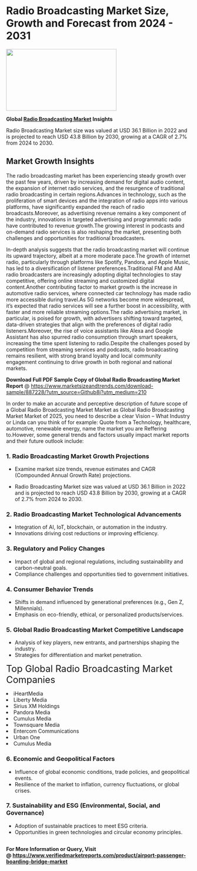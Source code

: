 <H1>Radio Broadcasting Market Size, Growth and Forecast from 2024 - 2031</H1><img class="aligncenter size-medium wp-image-584254" src="https://thirdeyenews.in/wp-content/uploads/2024/09/Global-Market-Research-300x168.jpeg" alt="" width="300" height="168" /><p><strong>Global&nbsp;<a href="https://www.marketsizeandtrends.com/download-sample/887228/?utm_source=Github8j?utm_medium=210">Radio Broadcasting Market</a> Insights</strong></p><p>Radio Broadcasting Market size was valued at USD 36.1 Billion in 2022 and is projected to reach USD 43.8 Billion by 2030, growing at a CAGR of 2.7% from 2024 to 2030.</p><p><h2>Market Growth Insights</h2> <p>The radio broadcasting market has been experiencing steady growth over the past few years, driven by increasing demand for digital audio content, the expansion of internet radio services, and the resurgence of traditional radio broadcasting in certain regions.Advances in technology, such as the proliferation of smart devices and the integration of radio apps into various platforms, have significantly expanded the reach of radio broadcasts.Moreover, as advertising revenue remains a key component of the industry, innovations in targeted advertising and programmatic radio have contributed to revenue growth.The growing interest in podcasts and on-demand radio services is also reshaping the market, presenting both challenges and opportunities for traditional broadcasters.</p> <p>In-depth analysis suggests that the radio broadcasting market will continue its upward trajectory, albeit at a more moderate pace.The growth of internet radio, particularly through platforms like Spotify, Pandora, and Apple Music, has led to a diversification of listener preferences.Traditional FM and AM radio broadcasters are increasingly adopting digital technologies to stay competitive, offering online streaming and customized digital content.Another contributing factor to market growth is the increase in automotive radio services, where connected car technology has made radio more accessible during travel.As 5G networks become more widespread, it’s expected that radio services will see a further boost in accessibility, with faster and more reliable streaming options.The radio advertising market, in particular, is poised for growth, with advertisers shifting toward targeted, data-driven strategies that align with the preferences of digital radio listeners.Moreover, the rise of voice assistants like Alexa and Google Assistant has also spurred radio consumption through smart speakers, increasing the time spent listening to radio.Despite the challenges posed by competition from streaming services and podcasts, radio broadcasting remains resilient, with strong brand loyalty and local community engagement continuing to drive growth in both regional and national markets.<p><span class=""><strong>Download Full PDF Sample Copy of Global Radio Broadcasting Market Report</strong> @ <a href="https://www.marketsizeandtrends.com/download-sample/887228/?utm_source=Github8j?utm_medium=210" target="_blank">https://www.marketsizeandtrends.com/download-sample/887228/?utm_source=Github8j?utm_medium=210</a></span></p><p>In order to make an accurate and perceptive description of future scope of a Global&nbsp;Radio Broadcasting Market Market as Global&nbsp;Radio Broadcasting Market Market of 2025, you need to describe a clear Vision &ndash; What Industry or Linda can you think of for example: Quote from a Technology, healthcare, automotive, renewable energy, name the market you are Reffering to.However, some general trends and factors usually impact market reports and their future outlook include:</p><h3>1.&nbsp;<strong>Radio Broadcasting Market Growth Projections</strong></h3><ul><li>Examine market size trends, revenue estimates and CAGR (Compounded Annual Growth Rate) projections.</li><li><p>Radio Broadcasting Market size was valued at USD 36.1 Billion in 2022 and is projected to reach USD 43.8 Billion by 2030, growing at a CAGR of 2.7% from 2024 to 2030.</p></li></ul><h3>2.&nbsp;<strong>Radio Broadcasting Market Technological Advancements</strong></h3><ul><li>Integration of AI, IoT, blockchain, or automation in the industry.</li><li>Innovations driving cost reductions or improving efficiency.</li></ul><h3>3.&nbsp;<strong>Regulatory and Policy Changes</strong></h3><ul><li>Impact of global and regional regulations, including sustainability and carbon-neutral goals.</li><li>Compliance challenges and opportunities tied to government initiatives.</li></ul><h3>4.&nbsp;<strong>Consumer Behavior Trends</strong></h3><ul><li>Shifts in demand influenced by generational preferences (e.g., Gen Z, Millennials).</li><li>Emphasis on eco-friendly, ethical, or personalized products/services.</li></ul><h3>5.&nbsp;<strong>Global Radio Broadcasting Market Competitive Landscape</strong></h3><ul><li>Analysis of key players, new entrants, and partnerships shaping the industry.</li><li>Strategies for differentiation and market penetration.</li></ul><p data-pm-slice="1 1 []"><span style="color: inherit; font-family: inherit; font-size: 25px;">Top Global Radio Broadcasting Market Companies</span></p><div class="" data-test-id=""><p><li>iHeartMedia</li><li> Liberty Media</li><li> Sirius XM Holdings</li><li> Pandora Media</li><li> Cumulus Media</li><li> Townsquare Media</li><li> Entercom Communications</li><li> Urban One</li><li> Cumulus Media</li></p></div><h3>6.&nbsp;<strong>Economic and Geopolitical Factors</strong></h3><ul><li>Influence of global economic conditions, trade policies, and geopolitical events.</li><li>Resilience of the market to inflation, currency fluctuations, or global crises.</li></ul><h3>7.&nbsp;<strong>Sustainability and ESG (Environmental, Social, and Governance)</strong></h3><ul><li>Adoption of sustainable practices to meet ESG criteria.</li><li>Opportunities in green technologies and circular economy principles.</li></ul><h2><strong style="font-size: 14px;">For More Information or Query, Visit @&nbsp;</strong><a style="background-color: #ffffff; font-size: 14px;" href="https://www.marketsizeandtrends.com/report/radio-broadcasting-market-/" target="_blank">https://www.verifiedmarketreports.com/product/airport-passenger-boarding-bridge-market</a></h2>